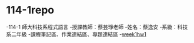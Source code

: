# 114-1repo
-114-1 師大科技系程式語言
-授課教師：蔡芸琤老師
-姓名：蔡逸安
-系級：科技系二年級
-課程筆記區、作業連結區、專題連結區
-[week1hw1](https://github.com/41371108H/114-1repo/blob/main/Gradio_%E5%94%AE%E7%A5%A8%E7%B3%BB%E7%B5%B1.ipynb)
